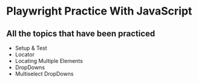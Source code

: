 # **Playwright Practice With JavaScript**
## All the topics that have been practiced
- Setup & Test
- Locator
- Locating Multiple Elements
- DropDowns
- Multiselect DropDowns
